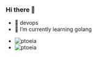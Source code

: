 ### Hi there 👋

<!--
**ptoeia/ptoeia** is a ✨ _special_ ✨ repository because its `README.md` (this file) appears on your GitHub profile.

Here are some ideas to get you started:

- 🔭  devops
- 🌱 I’m currently learning ...
- 👯 I’m looking to collaborate on ...
- 🤔 I’m looking for help with ...
- 💬 Ask me about ...
- 📫 How to reach me: ...
- 😄 Pronouns: ...
- ⚡ Fun fact: ...
-->

- 🔭  devops
- 🌱 I’m currently learning golang
+ ![ptoeia](https://komarev.com/ghpvc/?username=ptoeia)
+ ![ptoeia](https://visitor-badge.glitch.me/badge?page_id=ptoeia.profile)
